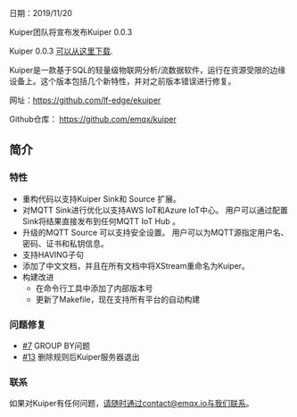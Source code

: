 日期：2019/11/20

Kuiper团队将宣布发布Kuiper 0.0.3

Kuiper 0.0.3 [可以从这里下载](https://github.com/emqx/kuiper/releases/tag/0.0.3).

Kuiper是一款基于SQL的轻量级物联网分析/流数据软件，运行在资源受限的边缘设备上。这个版本包括几个新特性，并对之前版本错误进行修复。

网址：https://github.com/lf-edge/ekuiper

Github仓库： https://github.com/emqx/kuiper

## 简介

### 特性

- 重构代码以支持Kuiper Sink和 Source 扩展。
- 对MQTT Sink进行优化以支持AWS IoT和Azure IoT中心。 用户可以通过配置Sink将结果直接发布到任何MQTT IoT Hub 。
- 升级的MQTT Source 可以支持安全设置。 用户可以为MQTT源指定用户名、密码、证书和私钥信息。
- 支持HAVING子句
- 添加了中文文档，并且在所有文档中将XStream重命名为Kuiper。
- 构建改进
  - 在命令行工具中添加了内部版本号
  - 更新了Makefile，现在支持所有平台的自动构建

### 问题修复

- [#7](https://github.com/emqx/kuiper/issues/7) GROUP BY问题
- [#13](https://github.com/emqx/kuiper/issues/13) 删除规则后Kuiper服务器退出

### 联系

如果对Kuiper有任何问题，请随时通过contact@emqx.io与我们联系。



